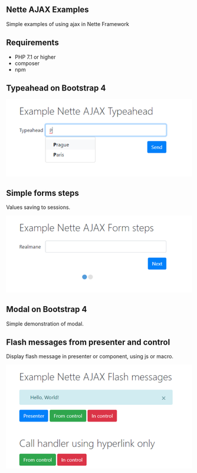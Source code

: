 ## Nette AJAX Examples
Simple examples of using ajax in Nette Framework

## Requirements
- PHP 7.1 or higher
- composer
- npm

## Typeahead on Bootstrap 4
![alt text](https://raw.githubusercontent.com/accgit/nette-ajax-examples/master/assets/img/typeahead.png)

## Simple forms steps
Values saving to sessions.

![alt text](https://raw.githubusercontent.com/accgit/nette-ajax-examples/master/assets/img/steps.png)

## Modal on Bootstrap 4
Simple demonstration of modal.

## Flash messages from presenter and control
Display flash message in presenter or component, using js or macro.

![alt text](https://raw.githubusercontent.com/accgit/nette-ajax-examples/master/assets/img/messages.png)
